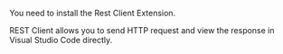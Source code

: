 You need to install the Rest Client Extension.

REST Client allows you to send HTTP request and view the response in Visual Studio Code directly.
